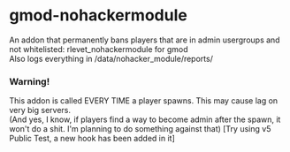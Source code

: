 # gmod-nohackermodule
An addon that permanently bans players that are in admin usergroups and not whitelisted: rlevet_nohackermodule for gmod\
Also logs everything in /data/nohacker_module/reports/

### Warning!
This addon is called EVERY TIME a player spawns. This may cause lag on very big servers.\
(And yes, I know, if players find a way to become admin after the spawn, it won't do a shit. I'm planning to do something against that) [Try using v5 Public Test, a new hook has been added in it]
